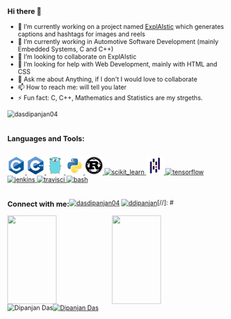 ### Hi there 👋

- 🔭 I’m currently working on a project named [ExplAIstic](https://github.com/dasdipanjan04/ExplAIstic) which generates captions and hashtags for images and reels
- 🌱 I’m currently working in Automotive Software Development (mainly Embedded Systems, C and C++)
- 👯 I’m looking to collaborate on ExplAIstic
- 🤔 I’m looking for help with Web Development, mainly with HTML and CSS
- 💬 Ask me about Anything, if I don't I would love to collaborate
- 📫 How to reach me: will tell you later
- ⚡ Fun fact: C, C++, Mathematics and Statistics are my strgeths.
<p align="left"> <img src="https://komarev.com/ghpvc/?username=dasdipanjan04&label=Profile%20views&color=0e75b6&style=flat" alt="dasdipanjan04" /> </p>
<div style="display: flex; flex-wrap: wrap; align-items: center; margin-bottom: 50px;">
  <h3 align="left">Languages and Tools:</h3>
  <p align="left"> <a href="https://www.cprogramming.com/" target="_blank" rel="noreferrer"> <img src="https://raw.githubusercontent.com/devicons/devicon/master/icons/c/c-original.svg" alt="c" width="40" height="40"/> </a> <a href="https://www.w3schools.com/cpp/" target="_blank" rel="noreferrer"> <img src="https://raw.githubusercontent.com/devicons/devicon/master/icons/cplusplus/cplusplus-original.svg" alt="cplusplus" width="40" height="40"/> </a> <a href="https://golang.org" target="_blank" rel="noreferrer"> <img src="https://raw.githubusercontent.com/devicons/devicon/master/icons/go/go-original.svg" alt="go" width="40" height="40"/> </a> <a href="https://www.python.org" target="_blank" rel="noreferrer"> <img src="https://raw.githubusercontent.com/devicons/devicon/master/icons/python/python-original.svg" alt="python" width="40" height="40"/> </a> <a href="https://www.rust-lang.org" target="_blank" rel="noreferrer"> <img src="https://raw.githubusercontent.com/devicons/devicon/master/icons/rust/rust-plain.svg" alt="rust" width="40" height="40"/> </a> <a href="https://scikit-learn.org/" target="_blank" rel="noreferrer"> <img src="https://upload.wikimedia.org/wikipedia/commons/0/05/Scikit_learn_logo_small.svg" alt="scikit_learn" width="40" height="40"/> </a> <a href="https://pandas.pydata.org/" target="_blank" rel="noreferrer"> <img src="https://raw.githubusercontent.com/devicons/devicon/2ae2a900d2f041da66e950e4d48052658d850630/icons/pandas/pandas-original.svg" alt="pandas" width="40" height="40"/> </a> <a href="https://www.tensorflow.org" target="_blank" rel="noreferrer"> <img src="https://www.vectorlogo.zone/logos/tensorflow/tensorflow-icon.svg" alt="tensorflow" width="40" height="40"/> </a> <a href="https://www.jenkins.io" target="_blank" rel="noreferrer"> <img src="https://www.vectorlogo.zone/logos/jenkins/jenkins-icon.svg" alt="jenkins" width="40" height="40"/> </a> <a href="https://travis-ci.org" target="_blank" rel="noreferrer"> <img src="https://www.vectorlogo.zone/logos/travis-ci/travis-ci-icon.svg" alt="travisci" width="40" height="40"/> </a> <a href="https://www.gnu.org/software/bash/" target="_blank" rel="noreferrer"> <img src="https://www.vectorlogo.zone/logos/gnu_bash/gnu_bash-icon.svg" alt="bash" width="40" height="40"/> </a> </p>
  <h3 align="left">Connect with me:</h3>
  <p align="left">
  <a href="https://linkedin.com/in/dasdipanjan04" target="blank"><img align="center" src="https://raw.githubusercontent.com/rahuldkjain/github-profile-readme-generator/master/src/images/icons/Social/linked-in-alt.svg" alt="dasdipanjan04" height="30" width="40" /></a>
  <a href="https://instagram.com/ddipanjan" target="blank"><img align="center" src="https://raw.githubusercontent.com/rahuldkjain/github-profile-readme-generator/master/src/images/icons/Social/instagram.svg" alt="ddipanjan" height="30" width="40" /></a>
  </p>
  [//]: # <img align="left" width="47%" height="200px" src="https://github-readme-stats-sigma-five.vercel.app/api?username=dasdipanjan04&show_icons=true&theme=radical"/>
  <img align="left" width="47%" height="200px" src="https://github-readme-stats-sigma-five.vercel.app/api/top-langs/?username=dasdipanjan04&hide_progress=true"/>
  <img src="https://github-readme-streak-stats.herokuapp.com/?user=dasdipanjan04&theme=black-ice&hide_border=true&stroke=0000&background=0D1117&ring=e05397&fire=e05397&currStreakLabel=e05397" alt="Dipanjan Das" />
<a href="https://github.com/dasdipanjan04"><img src="https://github-profile-trophy.vercel.app/?username=dasdipanjan04&margin-w=5&theme=radical" alt="Dipanjan Das" />
</div>
